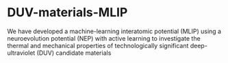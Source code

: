 # DUV-materials-MLIP
We have developed a machine-learning interatomic potential (MLIP) using a neuroevolution potential (NEP) with active learning to investigate the thermal and mechanical properties of technologically significant deep-ultraviolet (DUV) candidate materials
